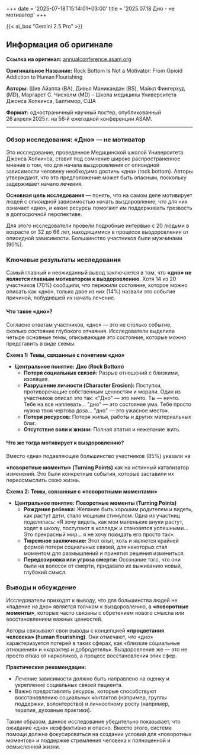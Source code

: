 +++
date = '2025-07-18T15:14:01+03:00'
title = '2025.07.18 Дно - не мотиватор'
+++

{{< ai_box "Gemini 2.5 Pro" >}}

## Информация об оригинале

**Ссылка на оригинал:** [annualconference.asam.org](https://annualconference.asam.org/ajaxcalls/PosterInfo.asp?PosterID=722115)

**Оригинальное Название:** Rock Bottom Is Not a Motivator: From Opioid Addiction to Human Flourishing

**Авторы:** Шив Айаппа (BA), Дивья Маникандан (BS), Майкл Фингерхуд (MD), Маргарет С. Чисхолм (MD) – Школа медицины Университета Джонса Хопкинса, Балтимор, США

**Формат:** одностраничный научный постер, опубликованный 26 апреля 2025 г. на 56‑й ежегодной конференции ASAM.

---

### Обзор исследования: «Дно» — не мотиватор

Это исследование, проведенное Медицинской школой Университета Джонса Хопкинса, ставит под сомнение широко распространенное мнение о том, что для начала выздоровления от опиоидной зависимости человеку необходимо достичь «дна» (rock bottom). Авторы утверждают, что это предположение может быть опасным, поскольку задерживает начало лечения.

**Основная цель исследования** — понять, что на самом деле мотивирует людей с опиоидной зависимостью начать выздоровление, что для них означает «дно», и какие ресурсы помогают им поддерживать трезвость в долгосрочной перспективе.

Для этого исследователи провели подробные интервью с 20 людьми в возрасте от 32 до 66 лет, находящимися в процессе выздоровления от опиоидной зависимости. Большинство участников были мужчинами (90%).

### Ключевые результаты исследования

Самый главный и неожиданный вывод заключается в том, что **«дно» не является главным мотиватором к выздоровлению**. Хотя 14 из 20 участников (70%) сообщили, что пережили состояние, которое можно описать как «дно», только двое из них (14%) назвали это событие причиной, побудившей их начать лечение.

#### Что такое «дно»?

Согласно ответам участников, «дно» — это не столько событие, сколько состояние глубокого отчаяния. Исследователи выделили четыре основные темы, описывающие это состояние, которые можно представить в виде схемы:

**Схема 1: Темы, связанные с понятием «дно»**

* **Центральное понятие:** **Дно (Rock Bottom)**
  * **Потеря социальных связей:** Разрыв отношений с близкими, изоляция.
  * **Разрушение личности (Character Erosion):** Поступки, противоречащие собственным ценностям и морали. Один из участников описал это так: «"Дно" — это ничто. Ты — ничто. Тебе на все наплевать... "дно" — это состояние ума. Тебе просто нужна твоя чертова доза... "дно" — это ужасное место».  
  * **Потеря ресурсов:** Потеря жилья, работы и других материальных благ.
  * **Отсутствие воли к жизни:** Полная апатия и нежелание жить.

#### Что же тогда мотивирует к выздоровлению?

Вместо «дна» подавляющее большинство участников (85%) указали на

**«поворотные моменты» (Turning Points)** как на истинный катализатор изменений. Это были конкретные события, которые заставили их переосмыслить свою жизнь.

**Схема 2: Темы, связанные с «поворотными моментами»**

* **Центральное понятие:** **Поворотные моменты (Turning Points)**
  * **Рождение ребенка:** Желание быть хорошим родителем и видеть, как растут дети, стало мощным стимулом. Одна из участниц поделилась: «Я хочу видеть, как мои маленькие внуки растут, ходят в школу, поступают в колледж и становятся успешными... Это прекрасный мир... я не хочу покидать его просто так».  
  * **Тюремное заключение:** Этот опыт, хоть и является крайней формой потери социальных связей, для некоторых стал моментом для размышлений и принятия решения измениться.
  * **Передозировка или угроза смерти:** Осознание того, что они были на волосок от смерти, придавало их выживанию новый, глубокий смысл.

### Выводы и обсуждение

Исследователи приходят к выводу, что для большинства людей не «падение на дно» является толчком к выздоровлению, а **«поворотные моменты»**, которые часто связаны с обретением нового смысла или восстановлением важных ценностей.

Авторы связывают свои выводы с концепцией **«процветания человека» (human flourishing)**. Они отмечают, что «дно» характеризуется потерей в таких сферах, как «близкие социальные отношения» и «характер и добродетель». Выздоровление же — это не просто отказ от наркотиков, а процесс восстановления этих сфер.

**Практические рекомендации:**

* Лечение зависимости должно быть направлено на оценку и укрепление социальных связей пациента.
* Важно предоставлять ресурсы, которые способствуют восстановлению социальных контактов (например, группы поддержки, волонтерство) и личностному росту (например, терапия, духовные практики).

Таким образом, данное исследование убедительно показывает, что ожидание «дна» неэффективно и опасно. Вместо этого, система помощи должна фокусироваться на создании условий для «поворотных моментов» и поддержке стремления человека к полноценной и осмысленной жизни.
